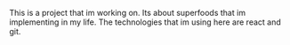 This is a project that im working on. Its about superfoods that im implementing in my life. The technologies that im using here are react and git.